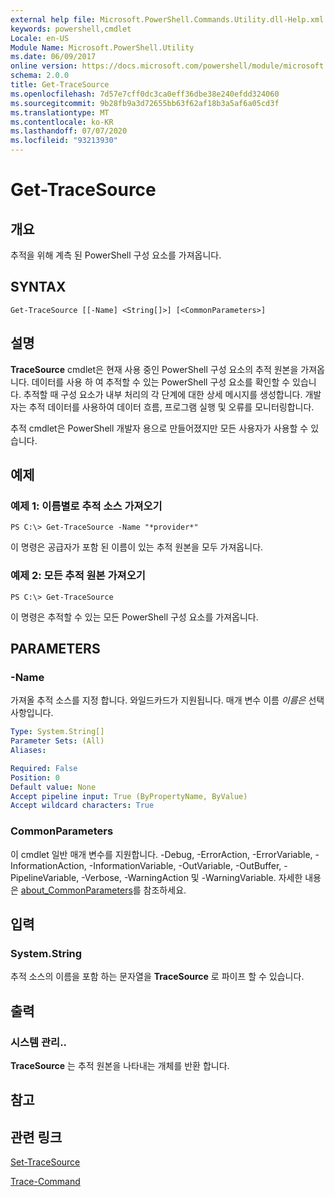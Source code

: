 ```yaml
---
external help file: Microsoft.PowerShell.Commands.Utility.dll-Help.xml
keywords: powershell,cmdlet
Locale: en-US
Module Name: Microsoft.PowerShell.Utility
ms.date: 06/09/2017
online version: https://docs.microsoft.com/powershell/module/microsoft.powershell.utility/get-tracesource?view=powershell-5.1&WT.mc_id=ps-gethelp
schema: 2.0.0
title: Get-TraceSource
ms.openlocfilehash: 7d57e7cff0dc3ca0eff36dbe38e240efdd324060
ms.sourcegitcommit: 9b28fb9a3d72655bb63f62af18b3a5af6a05cd3f
ms.translationtype: MT
ms.contentlocale: ko-KR
ms.lasthandoff: 07/07/2020
ms.locfileid: "93213930"
---
```

# Get-TraceSource

## 개요
추적을 위해 계측 된 PowerShell 구성 요소를 가져옵니다.

## SYNTAX

```
Get-TraceSource [[-Name] <String[]>] [<CommonParameters>]
```

## 설명

**TraceSource** cmdlet은 현재 사용 중인 PowerShell 구성 요소의 추적 원본을 가져옵니다.
데이터를 사용 하 여 추적할 수 있는 PowerShell 구성 요소를 확인할 수 있습니다.
추적할 때 구성 요소가 내부 처리의 각 단계에 대한 상세 메시지를 생성합니다.
개발자는 추적 데이터를 사용하여 데이터 흐름, 프로그램 실행 및 오류를 모니터링합니다.

추적 cmdlet은 PowerShell 개발자 용으로 만들어졌지만 모든 사용자가 사용할 수 있습니다.

## 예제

### 예제 1: 이름별로 추적 소스 가져오기

```
PS C:\> Get-TraceSource -Name "*provider*"
```

이 명령은 공급자가 포함 된 이름이 있는 추적 원본을 모두 가져옵니다.

### 예제 2: 모든 추적 원본 가져오기

```
PS C:\> Get-TraceSource
```

이 명령은 추적할 수 있는 모든 PowerShell 구성 요소를 가져옵니다.

## PARAMETERS

### -Name

가져올 추적 소스를 지정 합니다.
와일드카드가 지원됩니다.
매개 변수 이름 *이름은* 선택 사항입니다.

```yaml
Type: System.String[]
Parameter Sets: (All)
Aliases:

Required: False
Position: 0
Default value: None
Accept pipeline input: True (ByPropertyName, ByValue)
Accept wildcard characters: True
```

### CommonParameters

이 cmdlet 일반 매개 변수를 지원합니다. -Debug, -ErrorAction, -ErrorVariable, -InformationAction, -InformationVariable, -OutVariable, -OutBuffer, -PipelineVariable, -Verbose, -WarningAction 및 -WarningVariable. 자세한 내용은 [about_CommonParameters](https://go.microsoft.com/fwlink/?LinkID=113216)를 참조하세요.

## 입력

### System.String

추적 소스의 이름을 포함 하는 문자열을 **TraceSource** 로 파이프 할 수 있습니다.

## 출력

### 시스템 관리..

**TraceSource** 는 추적 원본을 나타내는 개체를 반환 합니다.

## 참고

## 관련 링크

[Set-TraceSource](Set-TraceSource.md)

[Trace-Command](Trace-Command.md)

